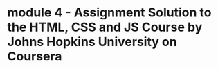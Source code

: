 # module 4 - Assignment Solution to the HTML, CSS and JS Course by Johns Hopkins University on Coursera
